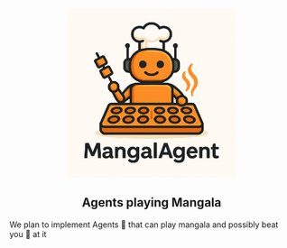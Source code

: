 <div align="center">
  <img src="assets/Logo.png" alt="MangalAgent Logo" width="300" />
  <!-- <h1>MangalAgent</h1> -->
  <h2>Agents playing Mangala</h2>
</div>


We plan to implement Agents 🤖 that can play mangala and possibly beat you 🫵 at it  

